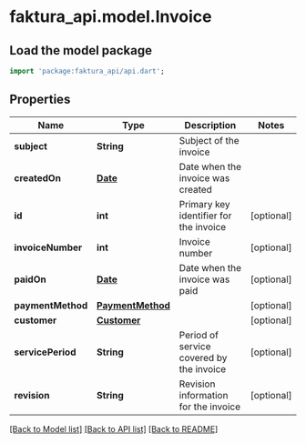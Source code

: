 # faktura_api.model.Invoice

## Load the model package
```dart
import 'package:faktura_api/api.dart';
```

## Properties
Name | Type | Description | Notes
------------ | ------------- | ------------- | -------------
**subject** | **String** | Subject of the invoice | 
**createdOn** | [**Date**](Date.md) | Date when the invoice was created | 
**id** | **int** | Primary key identifier for the invoice | [optional] 
**invoiceNumber** | **int** | Invoice number | [optional] 
**paidOn** | [**Date**](Date.md) | Date when the invoice was paid | [optional] 
**paymentMethod** | [**PaymentMethod**](PaymentMethod.md) |  | [optional] 
**customer** | [**Customer**](Customer.md) |  | [optional] 
**servicePeriod** | **String** | Period of service covered by the invoice | [optional] 
**revision** | **String** | Revision information for the invoice | [optional] 

[[Back to Model list]](../README.md#documentation-for-models) [[Back to API list]](../README.md#documentation-for-api-endpoints) [[Back to README]](../README.md)


